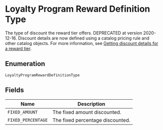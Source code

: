 <!-- Optimized: 2025-10-06 -->
<!-- RPM: 1.6.2.1.1.6.2.1_loyalty-program-reward-definition-type_20251006 -->
<!-- Session: E2E RPM DNA Application -->
<!-- AOM: RND (Reggie & Dro) -->
<!-- COI: TECHNOLOGY -->
<!-- RPM: HIGH -->
<!-- ACTION: BUILD -->

# Loyalty Program Reward Definition Type

The type of discount the reward tier offers. DEPRECATED at version 2020-12-16. Discount details
are now defined using a catalog pricing rule and other catalog objects. For more information, see
[Getting discount details for a reward tier](https://developer.squareup.com/docs/loyalty-api/loyalty-rewards#get-discount-details).

## Enumeration

`LoyaltyProgramRewardDefinitionType`

## Fields

| Name | Description |
|  --- | --- |
| `FIXED_AMOUNT` | The fixed amount discounted. |
| `FIXED_PERCENTAGE` | The fixed percentage discounted. |
